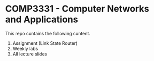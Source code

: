 # COMP3331 - Computer Networks and Applications
This repo contains the following content.
1. Assignment (Link State Router)
2. Weekly labs
3. All lecture slides
